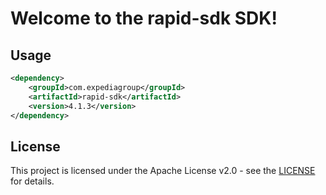 # Welcome to the rapid-sdk SDK!

## Usage
```xml
<dependency>
    <groupId>com.expediagroup</groupId>
    <artifactId>rapid-sdk</artifactId>
    <version>4.1.3</version>
</dependency>
```

## License

This project is licensed under the Apache License v2.0 - see the [LICENSE](LICENSE) for details.
